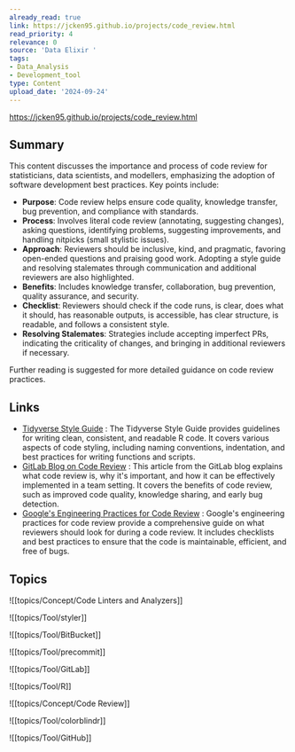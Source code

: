 ```yaml
---
already_read: true
link: https://jcken95.github.io/projects/code_review.html
read_priority: 4
relevance: 0
source: 'Data Elixir '
tags:
- Data_Analysis
- Development_tool
type: Content
upload_date: '2024-09-24'
---
```


https://jcken95.github.io/projects/code_review.html
## Summary

This content discusses the importance and process of code review for statisticians, data scientists, and modellers, emphasizing the adoption of software development best practices. Key points include:

- **Purpose**: Code review helps ensure code quality, knowledge transfer, bug prevention, and compliance with standards.
- **Process**: Involves literal code review (annotating, suggesting changes), asking questions, identifying problems, suggesting improvements, and handling nitpicks (small stylistic issues).
- **Approach**: Reviewers should be inclusive, kind, and pragmatic, favoring open-ended questions and praising good work. Adopting a style guide and resolving stalemates through communication and additional reviewers are also highlighted.
- **Benefits**: Includes knowledge transfer, collaboration, bug prevention, quality assurance, and security.
- **Checklist**: Reviewers should check if the code runs, is clear, does what it should, has reasonable outputs, is accessible, has clear structure, is readable, and follows a consistent style.
- **Resolving Stalemates**: Strategies include accepting imperfect PRs, indicating the criticality of changes, and bringing in additional reviewers if necessary.

Further reading is suggested for more detailed guidance on code review practices.
## Links

- [Tidyverse Style Guide](https://style.tidyverse.org/) : The Tidyverse Style Guide provides guidelines for writing clean, consistent, and readable R code. It covers various aspects of code styling, including naming conventions, indentation, and best practices for writing functions and scripts.
- [GitLab Blog on Code Review](https://about.gitlab.com/topics/version-control/what-is-code-review/) : This article from the GitLab blog explains what code review is, why it's important, and how it can be effectively implemented in a team setting. It covers the benefits of code review, such as improved code quality, knowledge sharing, and early bug detection.
- [Google's Engineering Practices for Code Review](https://google.github.io/eng-practices/review/reviewer/looking-for.html) : Google's engineering practices for code review provide a comprehensive guide on what reviewers should look for during a code review. It includes checklists and best practices to ensure that the code is maintainable, efficient, and free of bugs.

## Topics

![[topics/Concept/Code Linters and Analyzers]]

![[topics/Tool/styler]]

![[topics/Tool/BitBucket]]

![[topics/Tool/precommit]]

![[topics/Tool/GitLab]]

![[topics/Tool/R]]

![[topics/Concept/Code Review]]

![[topics/Tool/colorblindr]]

![[topics/Tool/GitHub]]
